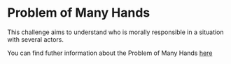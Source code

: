 # Problem of Many Hands

This challenge aims to understand who is morally responsible in a situation with several actors.

You can find futher information about the Problem of Many Hands [here](../../Accountability/L3.Problem_of_many_hands.md)







